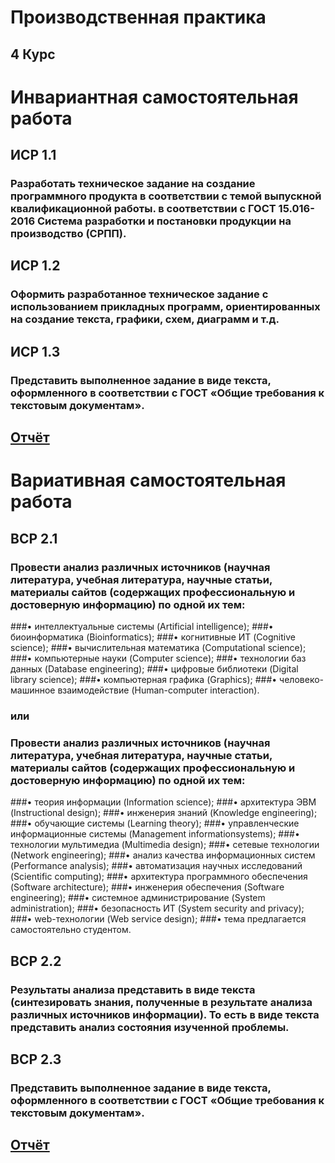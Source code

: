 # Производственная практика
## 4 Курс


# Инвариантная самостоятельная работа
## ИСР 1.1
### Разработать техническое задание на создание программного продукта в соответствии с темой выпускной квалификационной работы. в соответствии с ГОСТ 15.016-2016 Система разработки и постановки продукции на производство (СРПП).

## ИСР 1.2
### Оформить разработанное техническое задание с использованием прикладных программ, ориентированных на создание текста, графики, схем, диаграмм и т.д.

## ИСР 1.3
### Представить выполненное задание в виде текста, оформленного в соответствии с ГОСТ «Общие требования к текстовым документам».

## [Отчёт](https://github.com/EgorChalapko/Practice-PTP8/blob/main/%D0%9F%D1%80%D0%BE%D0%B8%D0%B7%D0%B2%D0%BE%D0%B4%D1%81%D1%82%D0%B2%D0%B5%D0%BD%D0%BD%D0%B0%D1%8F%20%D0%BF%D1%80%D0%B0%D0%BA%D1%82%D0%B8%D0%BA%D0%B0.%20%D0%98%D0%A1%D0%A0.%20%D0%98%D0%92%D0%A2.%204%20%D0%BA%D1%83%D1%80%D1%81.%20%D0%A7%D0%B0%D0%BB%D0%B0%D0%BF%D0%BA%D0%BE%20%D0%95.%20%D0%92..pdf)


# Вариативная самостоятельная работа
## ВСР 2.1
### Провести анализ различных источников (научная литература, учебная литература, научные статьи, материалы сайтов (содержащих профессиональную и достоверную информацию) по одной их тем:
###• интеллектуальные системы (Artificial intelligence);
###• биоинформатика (Bioinformatics);
###• когнитивные ИТ (Cognitive science);
###• вычислительная математика (Computational science);
###• компьютерные науки (Computer science);
###• технологии баз данных (Database engineering);
###• цифровые библиотеки (Digital library science);
###• компьютерная графика (Graphics);
###• человеко-машинное взаимодействие (Human-computer interaction).

### или

### Провести анализ различных источников (научная литература, учебная литература, научные статьи, материалы сайтов (содержащих профессиональную и достоверную информацию) по одной их тем:
###• теория информации (Information science);
###• архитектура ЭВМ (Instructional design);
###• инженерия знаний (Knowledge engineering);
###• обучающие системы (Learning theory);
###• управленческие информационные системы (Management informationsystems);
###• технологии мультимедиа (Multimedia design);
###• сетевые технологии (Network engineering);
###• анализ качества информационных систем (Performance analysis);
###• автоматизация научных исследований (Scientific computing);
###• архитектура программного обеспечения (Software architecture);
###• инженерия обеспечения (Software engineering);
###• системное администрирование (System administration);
###• безопасность ИТ (System security and privacy);
###• web-технологии (Web service design);
###• тема предлагается самостоятельно студентом.

## ВСР 2.2
### Результаты анализа представить в виде текста (синтезировать знания, полученные в результате анализа различных источников информации). То есть в виде текста представить анализ состояния изученной проблемы.

## ВСР 2.3
### Представить выполненное задание в виде текста, оформленного в соответствии с ГОСТ «Общие требования к текстовым документам».

## [Отчёт](https://github.com/EgorChalapko/Practice-PTP8/blob/main/%D0%9F%D1%80%D0%BE%D0%B8%D0%B7%D0%B2%D0%BE%D0%B4%D1%81%D1%82%D0%B2%D0%B5%D0%BD%D0%BD%D0%B0%D1%8F%20%D0%BF%D1%80%D0%B0%D0%BA%D1%82%D0%B8%D0%BA%D0%B0.%20%D0%92%D0%A1%D0%A0.%20%D0%98%D0%92%D0%A2.%204%20%D0%BA%D1%83%D1%80%D1%81.%20%D0%A7%D0%B0%D0%BB%D0%B0%D0%BF%D0%BA%D0%BE%20%D0%95.%20%D0%92..pdf)
